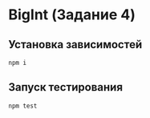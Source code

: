 # BigInt (Задание 4)

## Установка зависимостей
```
npm i
```

## Запуск тестирования
```
npm test
```
